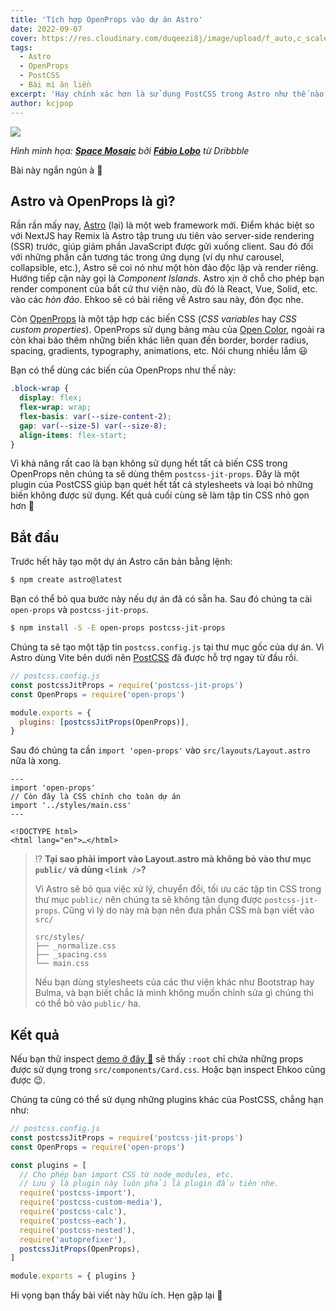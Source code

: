 ```yaml
---
title: 'Tích hợp OpenProps vào dự án Astro'
date: 2022-09-07
cover: https://res.cloudinary.com/duqeezi8j/image/upload/f_auto,c_scale,w_1200/v1683356089/ehkoo/f630e798064c365211cd53162d28f213.jpg
tags:
  - Astro
  - OpenProps
  - PostCSS
  - Bài mì ăn liền
excerpt: 'Hay chính xác hơn là sử dụng PostCSS trong Astro như thế nào'
author: kcjpop
---
```


![](https://res.cloudinary.com/duqeezi8j/image/upload/f_auto,c_scale,w_1200/v1683356089/ehkoo/f630e798064c365211cd53162d28f213.jpg)

_Hình minh họa: [**Space Mosaic**](https://dribbble.com/shots/17111564--Space-Mosaic) bởi [**Fábio Lobo**](https://dribbble.com/fabiolobodesign) từ Dribbble_

Bài này ngắn ngủn à 🥲

## Astro và OpenProps là gì?

Rần rần mấy nay, [Astro](https://astro.build) (lại) là một web framework mới. Điểm khác biệt so với NextJS hay Remix là Astro tập trung ưu tiên vào server-side rendering (SSR) trước, giúp giảm phần JavaScript được gửi xuống client. Sau đó đối với những phần cần tương tác trong ứng dụng (ví dụ như carousel, collapsible, etc.), Astro sẽ coi nó như một hòn đảo độc lập và render riêng. Hướng tiếp cận này gọi là _Component Islands_. Astro xịn ở chỗ cho phép bạn render component của bất cứ thư viện nào, dù đó là React, Vue, Solid, etc. vào các _hòn đảo_. Ehkoo sẽ có bài riêng về Astro sau này, đón đọc nhe.

Còn [OpenProps](https://open-props.style) là một tập hợp các biến CSS (_CSS variables_ hay _CSS custom properties_). OpenProps sử dụng bảng màu của [Open Color](https://yeun.github.io/open-color/), ngoài ra còn khai báo thêm những biến khác liên quan đến border, border radius, spacing, gradients, typography, animations, etc. Nói chung nhiều lắm 😃

Bạn có thể dùng các biến của OpenProps như thế này:

```css
.block-wrap {
  display: flex;
  flex-wrap: wrap;
  flex-basis: var(--size-content-2);
  gap: var(--size-5) var(--size-8);
  align-items: flex-start;
}
```

Vì khả năng rất cao là bạn không sử dụng hết tất cả biến CSS trong OpenProps nên chúng ta sẽ dùng thêm `postcss-jit-props`. Đây là một plugin của PostCSS giúp bạn quét hết tất cả stylesheets và loại bỏ những biến không được sử dụng. Kết quả cuối cùng sẽ làm tập tin CSS nhỏ gọn hơn 🥳

## Bắt đầu

Trước hết hãy tạo một dự án Astro căn bản bằng lệnh:

```bash
$ npm create astro@latest
```

Bạn có thể bỏ qua bước này nếu dự án đã có sẵn ha. Sau đó chúng ta cài `open-props` và `postcss-jit-props`.

```bash
$ npm install -S -E open-props postcss-jit-props
```

Chúng ta sẽ tạo một tập tin `postcss.config.js` tại thư mục gốc của dự án. Vì Astro dùng Vite bên dưới nên [PostCSS](https://docs.astro.build/en/guides/styling/#postcss) đã được hỗ trợ ngay từ đầu rồi.

```js
// postcss.config.js
const postcssJitProps = require('postcss-jit-props')
const OpenProps = require('open-props')

module.exports = {
  plugins: [postcssJitProps(OpenProps)],
}
```

Sau đó chúng ta cần `import 'open-props'` vào `src/layouts/Layout.astro` nữa là xong.

```astro
---
import 'open-props'
// Còn đây là CSS chính cho toàn dự án
import '../styles/main.css'
---

<!DOCTYPE html>
<html lang="en">…</html>
```

> ⁉️ **Tại sao phải import vào Layout.astro mà không bỏ vào thư mục `public/` và dùng `<link />`?**
>
> Vì Astro sẽ bỏ qua việc xử lý, chuyển đổi, tối ưu các tập tin CSS trong thư mục `public/` nên chúng ta sẽ không tận dụng được `postcss-jit-props`. Cũng vì lý do này mà bạn nên đưa phần CSS mà bạn viết vào `src/`
>
> ```
> src/styles/
> ├── _normalize.css
> ├── _spacing.css
> └── main.css
> ```
>
> Nếu bạn dùng stylesheets của các thư viện khác như Bootstrap hay Bulma, và bạn biết chắc là mình không muốn chỉnh sửa gì chúng thì có thể bỏ vào `public/` ha.

## Kết quả

Nếu bạn thử inspect [demo ở đây 🔗](https://stackblitz.com/edit/github-z2hiyt?file=src/components/Card.css) sẽ thấy `:root` chỉ chứa những props được sử dụng trong `src/components/Card.css`. Hoặc bạn inspect Ehkoo cũng được 😉.

Chúng ta cũng có thể sử dụng những plugins khác của PostCSS, chẳng hạn như:

```js
// postcss.config.js
const postcssJitProps = require('postcss-jit-props')
const OpenProps = require('open-props')

const plugins = [
  // Cho phép bạn import CSS từ node_modules, etc.
  // Lưu ý là plugin này luôn phải là plugin đầu tiên nhe.
  require('postcss-import'),
  require('postcss-custom-media'),
  require('postcss-calc'),
  require('postcss-each'),
  require('postcss-nested'),
  require('autoprefixer'),
  postcssJitProps(OpenProps),
]

module.exports = { plugins }
```

Hi vọng bạn thấy bài viết này hữu ích. Hẹn gặp lại 👋
